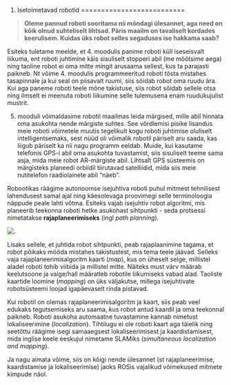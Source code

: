 



 1. Isetoimetavad robotid
==========================











> 
> 
> **Oleme pannud roboti sooritama nii mõndagi ülesannet, aga need on kõik olnud suhteliselt lihtsad. Päris maailm on tavaliselt kordades keerulisem. Kuidas üks robot selles segaduses ise hakkama saab?**
> 
> 
> 
> 



Esiteks tuletame meelde, et 4. moodulis panime roboti küll iseseisvalt liikuma, ent roboti juhtimine käis sisuliselt stopperi abil (me mõõtsime aega) ning taoline robot ei oma mitte mingit arusaama sellest, kus ta parajasti paikneb. Nt võime 4. moodulis programmeeritud roboti tõsta mistahes tasapinnale ja kui seal on piisavalt ruumi, siis sõidab robot oma ruudu ära. Kui aga paneme roboti teele mõne takistuse, siis robot sõidab sellele otsa ning ilmselt ei meenuta roboti liikumine selle tulemusena enam ruudukujulist mustrit.




5. mooduli võimaldasime robotil maailmas leida märgised, mille abil hinnata oma asukohta nende märgiste suhtes. See võrdlemisi pisike lisandus meie roboti võimetele muutis tegelikult kogu roboti juhtimise oluliselt intelligentsemaks, sest nüüd oli võimalik robotil päriselt aru saada, kas liigub päriselt ka nii nagu programm eeldab. Muide, kui kasutame telefonis GPS-i abil oma asukohta tuvastamist, siis sisuliselt teeme sama asja, mida meie robot AR-märgiste abil. Lihtsalt GPS süsteemis on märgisteks planeedi orbiidil tiirutavad satelliidid, mida siis meie nutitelefon raadiolainete abil “näeb”.




Robootikas räägime autonoomse isejuhtiva roboti puhul mitmest tehnilisest lahendusest samal ajal ning käesolevaga proovimegi selle terminoloogia näppude peale lahti võtma. Esiteks vajab isejuhtiv robot algoritmi, mis planeerib teekonna roboti hetke asukohast sihtpunkti - seda protsessi nimetatakse **rajaplaneerimiseks** (ingl *path planning*).




![.](https://sisu.ut.ee/sites/default/files/rosak/files/navigation.gif)




Lisaks sellele, et juhtida robot sihtpunkti, peab rajaplaanimine tagama, et robot põikaks mööda mistahes takistustest, mis tema teele jäävad. Selleks vaja rajaplaneerimisalgoritm kaarti (*map*), kus on üheselt selge, millistel aladel roboti tohib viibida ja millistel mitte. Näiteks must värv määrab keelutsoone ja valge/hall määratleb robotile liikumiseks vabad alad. Taoliste kaartide loomine (*mapping*) on üks väljakutse, millega isejuhtivate robotsüsteemi loojad igapäevaselt rinda pistavad.




Kui robotil on olemas rajaplaneerimisalgoritm ja kaart, siis peab veel edukaks tegutsemiseks aru saama, kus robot antud kaardil ja oma teekonnal paikneb. Roboti asukoha automaatne tuvastamine kannab nimetust lokaliseerimine (*localization*). Tihtilugu ei ole roboti kaart aga täielik ning seetõttu räägime isegi samaaegsest lokaliseerimisest ja kaardistamisest, mida inglise keele eeskujul nimetame SLAMiks (*simultaneous localization and mapping*).




Ja nagu aimata võime, siis on kõigi nende ülesannet (st rajaplaneerimise, kaardistamise ja lokaliseerimise) jaoks ROSis vajalikud võimekused mitmete kimpude näol.



 







